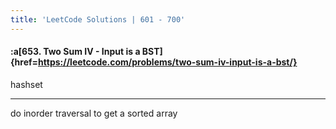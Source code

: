 ```yaml
---
title: 'LeetCode Solutions | 601 - 700'
---
```



#### :a[653. Two Sum IV - Input is a BST]{href=https://leetcode.com/problems/two-sum-iv-input-is-a-bst/}

hashset

---

do inorder traversal to get a sorted array